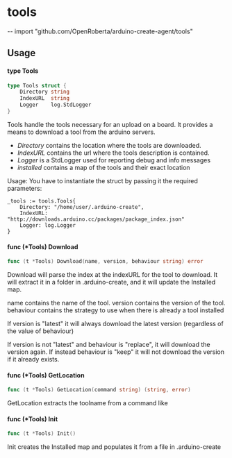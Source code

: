 # tools
--
    import "github.com/OpenRoberta/arduino-create-agent/tools"


## Usage

#### type Tools

```go
type Tools struct {
	Directory string
	IndexURL  string
	Logger    log.StdLogger
}
```

Tools handle the tools necessary for an upload on a board. It provides a means
to download a tool from the arduino servers.

- *Directory* contains the location where the tools are downloaded.
- *IndexURL* contains the url where the tools description is contained.
- *Logger* is a StdLogger used for reporting debug and info messages
- *installed* contains a map of the tools and their exact location

Usage: You have to instantiate the struct by passing it the required parameters:

    _tools := tools.Tools{
        Directory: "/home/user/.arduino-create",
        IndexURL: "http://downloads.arduino.cc/packages/package_index.json"
        Logger: log.Logger
    }

#### func (*Tools) Download

```go
func (t *Tools) Download(name, version, behaviour string) error
```
Download will parse the index at the indexURL for the tool to download. It will
extract it in a folder in .arduino-create, and it will update the Installed map.

name contains the name of the tool. version contains the version of the tool.
behaviour contains the strategy to use when there is already a tool installed

If version is "latest" it will always download the latest version (regardless of
the value of behaviour)

If version is not "latest" and behaviour is "replace", it will download the
version again. If instead behaviour is "keep" it will not download the version
if it already exists.

#### func (*Tools) GetLocation

```go
func (t *Tools) GetLocation(command string) (string, error)
```
GetLocation extracts the toolname from a command like

#### func (*Tools) Init

```go
func (t *Tools) Init()
```
Init creates the Installed map and populates it from a file in .arduino-create
